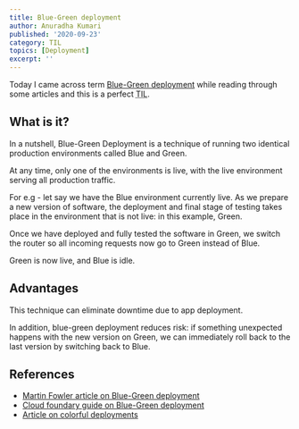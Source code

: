 ```yaml
---
title: Blue-Green deployment
author: Anuradha Kumari
published: '2020-09-23'
category: TIL
topics: [Deployment]
excerpt: ''
---
```


Today I came across term [Blue-Green deployment](https://martinfowler.com/bliki/BlueGreenDeployment.html) while reading through some articles and this is a perfect <abbr title="Today I learned">TIL</abbr>.

## What is it?

In a nutshell, Blue-Green Deployment is a technique of running two identical production environments called Blue and Green.

At any time, only one of the environments is live, with the live environment serving all production traffic.

For e.g - let say we have the Blue environment currently live. As we prepare a new version of software, the deployment and final stage of testing takes place in the environment that is not live: in this example, Green.

Once we have deployed and fully tested the software in Green, we switch the router so all incoming requests now go to Green instead of Blue.

Green is now live, and Blue is idle.

## Advantages

This technique can eliminate downtime due to app deployment.

In addition, blue-green deployment reduces risk: if something unexpected happens with the new version on Green, we can immediately roll back to the last version by switching back to Blue.

## References

- [Martin Fowler article on Blue-Green deployment](https://martinfowler.com/bliki/BlueGreenDeployment.html)
- [Cloud foundary guide on Blue-Green deployment](https://docs.cloudfoundry.org/devguide/deploy-apps/blue-green.html)
- [Article on colorful deployments](https://opensource.com/article/17/5/colorful-deployments)
